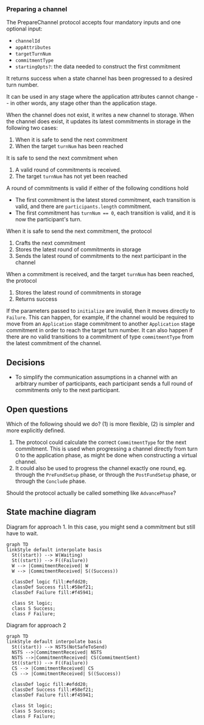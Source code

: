 ### Preparing a channel

The PrepareChannel protocol accepts four mandatory inputs and one optional input:

- `channelId`
- `appAttributes`
- `targetTurnNum`
- `commitmentType`
- `startingOpts?`: the data needed to construct the first commitment

It returns success when a state channel has been progressed to a desired turn number.

It can be used in any stage where the application attributes cannot change -- in other words, any stage other than the application stage.

When the channel does not exist, it writes a new channel to storage. When the channel does exist, it updates its latest commitments in storage in the following two cases:

1. When it is safe to send the next commitment
2. When the target `turnNum` has been reached

It is safe to send the next commitment when

1. A valid round of commitments is received.
2. The target `turnNum` has not yet been reached

A round of commitments is valid if either of the following conditions hold

- The first commitment is the latest stored commitment, each transition is valid, and there are `participants.length` commitment.
- The first commitment has `turnNum == 0`, each transition is valid, and it is now the participant's turn.

When it is safe to send the next commitment, the protocol

1. Crafts the next commitment
2. Stores the latest round of commitments in storage
3. Sends the latest round of commitments to the next participant in the channel

When a commitment is received, and the target `turnNum` has been reached, the protocol

1. Stores the latest round of commitments in storage
2. Returns success

If the parameters passed to `initialize` are invalid, then it moves directly to `Failure`.
This can happen, for example, if the channel would be required to move from an `Application` stage commitment to another `Application` stage commitment in order to reach the target turn number. It can also happen if there are no valid transitions to a commitment of type `commitmentType` from the latest commitment of the channel.

## Decisions

- To simplify the communication assumptions in a channel with an arbitrary number of participants, each participant sends a full round of commitments only to the next participant.

## Open questions

Which of the following should we do? (1) is more flexible, (2) is simpler and more explicitly defined.

1. The protocol could calculate the correct `CommitmentType` for the next commitment. This is used when progressing a channel directly from turn 0 to the application phase, as might be done when constructing a virtual channel.
2. It could also be used to progress the channel exactly one round, eg. through the `PreFundSetup` phase, or through the `PostFundSetup` phase, or through the `Conclude` phase.

Should the protocol actually be called something like `AdvancePhase`?

## State machine diagram

Diagram for approach 1. In this case, you might send a commitment but still have to wait.

```mermaid
graph TD
linkStyle default interpolate basis
  St((start)) --> W(Waiting)
  St((start)) --> F((Failure))
  W --> |CommitmentReceived| W
  W --> |CommitmentReceived| S((Success))

  classDef logic fill:#efdd20;
  classDef Success fill:#58ef21;
  classDef Failure fill:#f45941;

  class St logic;
  class S Success;
  class F Failure;
```

Diagram for approach 2

```mermaid
graph TD
linkStyle default interpolate basis
  St((start)) --> NSTS(NotSafeToSend)
  NSTS -->|CommitmentReceived| NSTS
  NSTS -->|CommitmentReceived| CS(CommitmentSent)
  St((start)) --> F((Failure))
  CS --> |CommitmentReceived| CS
  CS --> |CommitmentReceived| S((Success))

  classDef logic fill:#efdd20;
  classDef Success fill:#58ef21;
  classDef Failure fill:#f45941;

  class St logic;
  class S Success;
  class F Failure;
```
